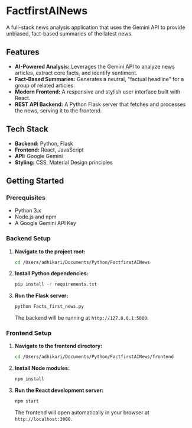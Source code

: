 # FactfirstAINews

A full-stack news analysis application that uses the Gemini API to provide unbiased, fact-based summaries of the latest news.

## Features

*   **AI-Powered Analysis:** Leverages the Gemini API to analyze news articles, extract core facts, and identify sentiment.
*   **Fact-Based Summaries:** Generates a neutral, "factual headline" for a group of related articles.
*   **Modern Frontend:** A responsive and stylish user interface built with React.
*   **REST API Backend:** A Python Flask server that fetches and processes the news, serving it to the frontend.

## Tech Stack

*   **Backend:** Python, Flask
*   **Frontend:** React, JavaScript
*   **API:** Google Gemini
*   **Styling:** CSS, Material Design principles

## Getting Started

### Prerequisites

*   Python 3.x
*   Node.js and npm
*   A Google Gemini API Key

### Backend Setup

1.  **Navigate to the project root:**
    ```sh
    cd /Users/adhikari/Documents/Python/FactfirstAINews
    ```

2.  **Install Python dependencies:**
    ```sh
    pip install -r requirements.txt
    ```

3.  **Run the Flask server:**
    ```sh
    python Facts_first_news.py
    ```
    The backend will be running at `http://127.0.0.1:5000`.

### Frontend Setup

1.  **Navigate to the frontend directory:**
    ```sh
    cd /Users/adhikari/Documents/Python/FactfirstAINews/frontend
    ```

2.  **Install Node modules:**
    ```sh
    npm install
    ```

3.  **Run the React development server:**
    ```sh
    npm start
    ```
    The frontend will open automatically in your browser at `http://localhost:3000`.
